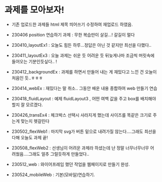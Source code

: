 # 과제를 모아보자!

* 기존 업로드한 과제들 html 제목 띄어쓰기 수정하여 재업로드 하였음.

* 230406 position 연습하기 과제 : 무한 복습만이 살길...! 갈길이 멀다

* 230410_layoutEx1 : 오늘도 힘든 하루...정답은 아닌 것 같지만 최선을 다했다..
* 230411_layoutEx3 : 오늘 과제는 쉬운 듯 어려운 듯 뒤늦게나마 조금씩 머릿속에 들어오는 기분인듯싶다.. !
* 230412_backgroundEx : 과제를 하면서 만들어 내는 게 재밌다고 느낀 건 오늘이 처음인 듯..ㅎㅎㅎ
* 230414_webEx : 재밌다는 말 취소.. 그동안 배운 내용 종합하여 web 만들기 연습
* 230418_fluidLayout : 예제 fluidLayout3 , 어떤 여백 값을 주고 box를 배치해야 할지 잘 모르겠다.
* 230426_transEx4 : 체크박스 선택시 사라지게 했는데 사이즈를 똑같은 크기로 주는게 맞는지 헷갈린다
* 230502_flexWeb1 : 마지막 svg가 버튼 밑으로 내려가질 않는다....그래도 최선을 다해 오늘도 과제 끝!
* 230508_flexWeb2 : 선생님이 어려운 과제라 하셨는데 난 정말 너무너무너무 어려웠음....그래도 얼추 그럴듯하게 만들었다..
* 230512_web : 와이어프레임 했던 작업을 웹페이지로 만들기 완성.
* 230524_mobileWeb : 기본(모바일)연습하기.